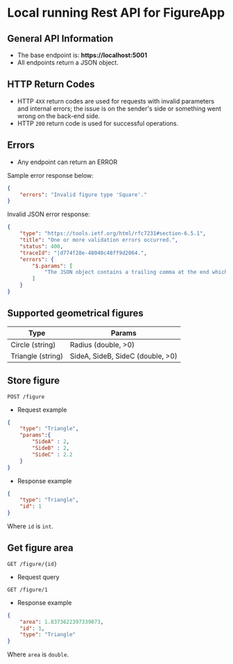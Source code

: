 # Local running Rest API for FigureApp

## General API Information
* The base endpoint is: **https://localhost:5001**
* All endpoints return a JSON object.

## HTTP Return Codes

* HTTP `4XX` return codes are used for requests with invalid parameters and internal errors;
  the issue is on the sender's side or something went wrong on the back-end side.
* HTTP `200` return code is used for successful operations.

## Errors
* Any endpoint can return an ERROR

Sample error response below:
```json
{
    "errors": "Invalid figure type 'Square'."
}
```
Invalid JSON error response:
```json
{
    "type": "https://tools.ietf.org/html/rfc7231#section-6.5.1",
    "title": "One or more validation errors occurred.",
    "status": 400,
    "traceId": "|d774f28e-48040c48ff9d2064.",
    "errors": {
        "$.params": [
            "The JSON object contains a trailing comma at the end which is not supported in this mode. Change the reader options. Path: $.params | LineNumber: 4 | BytePositionInLine: 4."
        ]
    }
}
```

## Supported geometrical figures

Type | Params
------------ | ------------
Circle (string) | Radius (double, >0)
Triangle (string) | SideA, SideB, SideC (double, >0)

## Store figure

```
POST /figure
```

* Request example

```json
{
    "type": "Triangle",
    "params":{
        "SideA" : 2,
        "SideB" : 2,
        "SideC" : 2.2
    }
}
```

* Response example

```json
{
    "type": "Triangle",
    "id": 1
}
```
Where `id` is `int`.

## Get figure area

```
GET /figure/{id}
```
* Request query

```
GET /figure/1
```

* Response example

```json
{
    "area": 1.8373622397339073,
    "id": 1,
    "type": "Triangle"
}
```
Where `area` is `double`.
